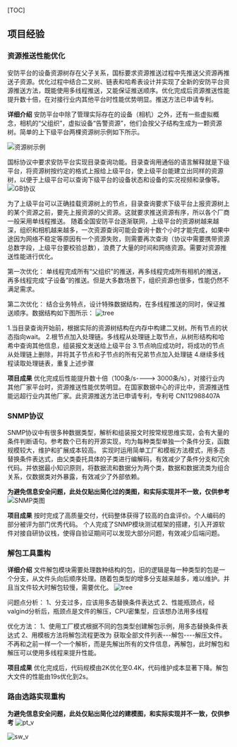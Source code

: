 [TOC]

## 项目经验

### 资源推送性能优化
安防平台的设备资源树存在父子关系，国标要求资源推送过程中先推送父资源再推送子资源。优化过程中结合二叉树、链表和哈希表设计并实现了全新的安防平台资源推送方法，既能使用多线程推送，又能保证推送顺序。优化完成后资源推送性能提升数十倍，在对接行业内其他平台时性能优势明显。推送方法已申请专利。

**详细介绍**
安防平台中除了管理实际存在的设备（相机）之外，还有一些虚拟概念，相机的“父组织”，虚拟设备“告警资源”，他们会按父子结构生成为一颗资源树。简单的上下级平台两棵资源树示例如下所示。

![资源树示例](img/res_push/res_tree.png)

国标协议中要求安防平台实现目录查询功能。目录查询用通俗的语言解释就是下级平台，将资源树按约定的格式上报给上级平台，使上级平台能建立出同样的资源树，以便于上级平台可以查询下级平台的设备状态和设备的实况视频和录像等。
![GB协议](img/res_push/query_tree.png)

为了上级平台可以正确挂载资源树上的节点，目录查询要求下级平台上报资源树上的某个资源之前，要先上报资源的父资源。这就要求推送资源有序，所以各个厂商一般采用单线程推送。
随着全国安防平台逐渐联网，上级平台的资源树越来越深，组织和相机越来越多，一次资源查询可能会查询十数个小时才能完成，如果中途因为网络不稳定等原因有一个资源失败，则需要再次查询（协议中需要携带资源总数字段，上级平台要校验总数），浪费了大量的时间和网络资源。需要对资源推送性能进行优化。

第一次优化：
单线程完成所有“父组织”的推送，再多线程完成所有相机的推送，再多线程完成“子设备”的推送。但是大多数场景下，组织资源也很多，性能仍然不满足需求。

第二次优化：
结合业务特点，设计特殊数据结构，在多线程推送的同时，保证推送顺序。数据结构如下图所示：
![tree](img/res_push/push_tree.png)

1.当目录查询开始前，根据实际的资源树结构在内存中构建二叉树。所有节点的状态指向wait。
2.根节点加入处理链。多线程从处理链上取节点，从树形结构和哈希中查询其他信息，组装报文发送给上级平台
3.节点响应成功时，将成功的节点从处理链上删除，并将其子节点和子节点的所有兄弟节点加入处理链
4.继续多线程读取处理链表，重复上述步骤

**项目成果**
优化完成后性能提升数十倍（100条/s----> 3000条/s），对接行业内其他厂家平台时，资源推送性能优势明显。在国家数据中心的评比中，资源推送性能远超行业内其他厂家。此资源推送方法已申请专利，专利号 CN112988407A

### SNMP协议
SNMP协议中有很多种数据类型，解析和组装报文时按常规思维实现，会有大量的条件判断语句。参考数个已有的开源实现，均为每种类型单独一个条件分支，函数规模较大，维护和扩展成本较高。
实现时运用简单工厂和模板方法模式，用多态替换条件表达式，由父类委托具体的子类进行编解码，有效减少了条件分支和冗余代码。并依据最小知识原则，将数据流和数据分为两个类，数据和数据流类为组合关系，仅数据类对外暴露，有效减少了外部依赖。


**为避免信息安全问题，此处仅贴出简化过的类图，和实际实现并不一致，仅供参考**
![SNMP类图](img/snmp/snmp_simple_class.png)


**项目成果**
按时完成了高质量交付，代码整体获得了较高的白盒评价。个人编码的部分被评为部门优秀代码。
个人完成了SNMP模块测试框架的搭建，引入开源软件对接自研协议栈，使得自验证期间可以发现大部分问题，有效减少后端问题。


### 解包工具重构
**详细介绍**
文件解包模块需要处理数种结构的包，旧的逻辑是每一种类型的包是一个分支，从文件头向后顺序处理。随着包类型的增多分支越来越多，难以维护。并且当文件较大时解包较慢，需要优化。
![tree](img/unpack/file_stru.png)

问题点分析：
1、分支过多，应该用多态替换条件表达式
2、性能瓶颈点，经valgind分析后，瓶颈点是文件的解压，CPU密集型，应该想办法用多线程

优化方法：
1、使用工厂模式根据不同的包类型创建解包示例，用多态替换条件表达式
2、用模板方法将解包流程更改为  获取全部文件列表---解包----解压文件。不再和之前一样一个一个解析，而是先解出所有的文件信息，再解包，此时解包和解压可以使用多线程来提升性能。

**项目成果**
优化完成后，代码规模由2K优化至0.4K，代码维护成本显著下降。解包大文件的性能由19s优化到2s。

### 路由选路实现重构

**为避免信息安全问题，此处仅贴出简化过的建模图，和实际实现并不一致，仅供参考**
![pt_v](img/route/pt_v.png)

![sw_v](img/route/sw_v.png)